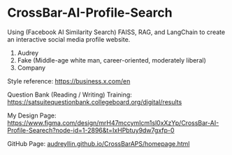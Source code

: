 # CrossBar-AI-Profile-Search

Using (Facebook AI Similarity Search) FAISS, RAG, and LangChain to create an interactive social media profile website.

1. Audrey
2. Fake (Middle-age white man, career-oriented, moderately liberal)
3. Company

Style reference: https://business.x.com/en

Question Bank (Reading / Writing) Training: https://satsuitequestionbank.collegeboard.org/digital/results

My Design Page:
https://www.figma.com/design/mrH47mccymIcm1sl0xXzYp/CrossBar-AI-Profile-Searech?node-id=1-2896&t=IxHPbtuy9dw7gxfp-0

GitHub Page:
[audreyllin.github.io/CrossBarAPS/homepage.html](https://audreyllin.github.io/CrossBarAPS/homepage.html)
